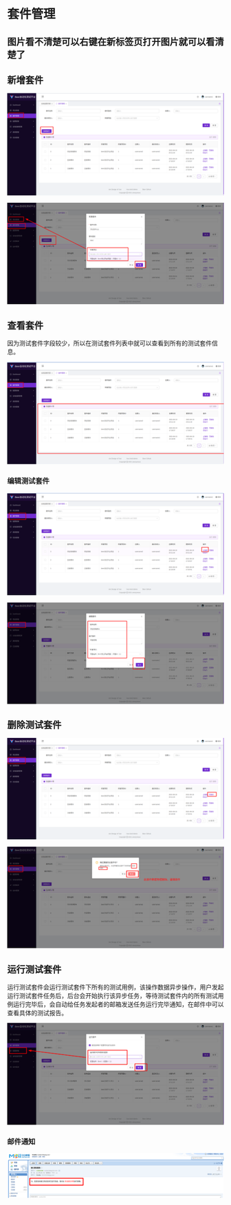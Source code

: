 # 套件管理
## 图片看不清楚可以右键在新标签页打开图片就可以看清楚了
## 新增套件

![image-20210620012655730](../user-documentation-imgs/testsuite/image-20210620012655730.png)

![image-20210620012746836](../user-documentation-imgs/testsuite/image-20210620012746836.png)

## 查看套件

因为测试套件字段较少，所以在测试套件列表中就可以查看到所有的测试套件信息。

![image-20210620012820054](../user-documentation-imgs/testsuite/image-20210620012820054.png)

### 编辑测试套件

![image-20210620012939174](../user-documentation-imgs/testsuite/image-20210620012939174.png)

![image-20210620012955777](../user-documentation-imgs/testsuite/image-20210620012955777.png)

## 删除测试套件

![image-20210620013020194](../user-documentation-imgs/testsuite/image-20210620013020194.png)

![image-20210620013110092](../user-documentation-imgs/testsuite/image-20210620013110092.png)

## 运行测试套件

运行测试套件会运行测试套件下所有的测试用例，该操作数据异步操作，用户发起运行测试套件任务后，后台会开始执行该异步任务，等待测试套件内的所有测试用例运行完毕后，会自动给任务发起者的邮箱发送任务运行完毕通知，在邮件中可以查看具体的测试报告。

![image-20210620013144879](../user-documentation-imgs/testsuite/image-20210620013144879.png)

### 邮件通知
![测试报告](../user-documentation-imgs/project/test-report.png)


